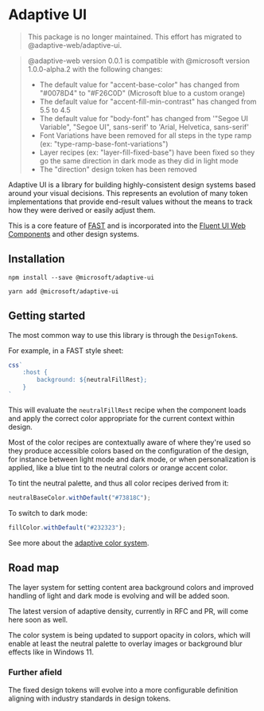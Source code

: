 # Adaptive UI

> This package is no longer maintained. This effort has migrated to @adaptive-web/adaptive-ui.

> @adaptive-web version 0.0.1 is compatible with @microsoft version 1.0.0-alpha.2 with the following changes:
> - The default value for "accent-base-color" has changed from "#0078D4" to "#F26C0D" (Microsoft blue to a custom orange)
> - The default value for "accent-fill-min-contrast" has changed from 5.5 to 4.5
> - The default value for "body-font" has changed from '"Segoe UI Variable", "Segoe UI", sans-serif' to 'Arial, Helvetica, sans-serif'
> - Font Variations have been removed for all steps in the type ramp (ex: "type-ramp-base-font-variations")
> - Layer recipes (ex: "layer-fill-fixed-base") have been fixed so they go the same direction in dark mode as they did in light mode
> - The "direction" design token has been removed

Adaptive UI is a library for building highly-consistent design systems based around your visual decisions. This represents an evolution of many token implementations that provide end-result values without the means to track how they were derived or easily adjust them.

This is a core feature of [FAST](https://fast.design) and is incorporated into the [Fluent UI Web Components](https://aka.ms/fluentwebcomponents) and other design systems.

## Installation

```shell
npm install --save @microsoft/adaptive-ui
```

```shell
yarn add @microsoft/adaptive-ui
```

## Getting started

The most common way to use this library is through the `DesignToken`s.

For example, in a FAST style sheet:

```ts
css`
    :host {
        background: ${neutralFillRest};
    }
`
```

This will evaluate the `neutralFillRest` recipe when the component loads and apply the correct color appropriate for the current context within design.

Most of the color recipes are contextually aware of where they're used so they produce accessible colors based on the configuration of the design, for instance between light mode and dark mode, or when personalization is applied, like a blue tint to the neutral colors or orange accent color.

To tint the neutral palette, and thus all color recipes derived from it:

```ts
neutralBaseColor.withDefault("#73818C");
```

To switch to dark mode:

```ts
fillColor.withDefault("#232323");
```

See more about the [adaptive color system](./src/color/README.md).

## Road map

The layer system for setting content area background colors and improved handling of light and dark mode is evolving and will be added soon.

The latest version of adaptive density, currently in RFC and PR, will come here soon as well.

The color system is being updated to support opacity in colors, which will enable at least the neutral palette to overlay images or background blur effects like in Windows 11.

### Further afield

The fixed design tokens will evolve into a more configurable definition aligning with industry standards in design tokens.
